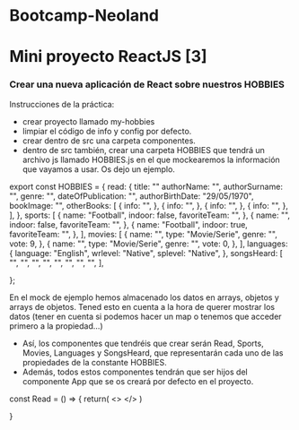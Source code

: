# Bootcamp-Neoland



# Mini proyecto ReactJS [3]

### Crear una nueva aplicación de React sobre nuestros HOBBIES

Instrucciones de la práctica:

- crear proyecto llamado my-hobbies
- limpiar el código de info y config por defecto.
- crear dentro de src una carpeta componentes.
- dentro de src también, crear una carpeta HOBBIES que tendrá un archivo js llamado HOBBIES.js en el que mockearemos la información que vayamos a usar. Os dejo un ejemplo.

export const HOBBIES = {
  read: {
		title: ""
    authorName: "",
    authorSurname: "",
    genre: "",
    dateOfPublication: "",
    authorBirthDate: "29/05/1970",
    bookImage: "",
    otherBooks: [
      {
        info: "",
      },
      {
        info: "",
      },
      {
        info: "",
      },
      {
        info: "",
      },
    ],
  },
  sports: [
    {
      name: "Football",
      indoor: false,
      favoriteTeam: "",
    },
    {
      name: "",
      indoor: false,
      favoriteTeam: "",
    },
    {
      name: "Football",
      indoor: true,
      favoriteTeam: "",
    },
  ],
  movies: [
    {
      name: "",
      type: "Movie/Serie",
      genre: "",
      vote: 9,
    },
   {
      name: "",
      type: "Movie/Serie",
      genre: "",
      vote: 0,
    },
  ],
  languages: {
    language: "English",
    wrlevel: "Native",
    splevel: "Native",
  },
  songsHeard: [
    "",
    "",
    "",
    "",
    "",
    "",
    "",
    "",
  ],
  
};

En el mock de ejemplo hemos almacenado los datos en arrays, objetos y arrays de objetos. Tened esto en cuenta a la hora de querer mostrar los datos (tener en cuenta si podemos hacer un map o tenemos que acceder primero a la propiedad…)

- Así, los componentes que tendréis que crear serán Read, Sports, Movies, Languages y SongsHeard, que representarán cada uno de las propiedades de la constante HOBBIES.
- Además, todos estos componentes tendrán que ser hijos del componente App que se os creará por defecto en el proyecto.


const Read = () => {
	return(
		<>
			<Author/>
			<Books/>
			</>
)

}